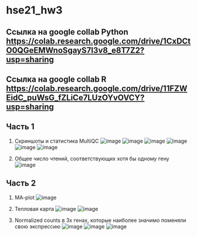 # hse21_hw3

## Ссылка на google collab Python https://colab.research.google.com/drive/1CxDCtO0QGeEMWnoSgayS7I3v8_e8T7Z2?usp=sharing
## Ссылка на google collab R https://colab.research.google.com/drive/11FZWEidC_puWsG_fZLiCe7LUzOYvOVCY?usp=sharing

## Часть 1
1. Скриншоты и статистика MultiQC
![image](./images/general.png)
![image](./images/seqcounts.png)
![image](./images/mean.png)
![image](./images/perseq.png)
![image](./images/cg.png)
![image](./images/duplvl.png)


2. Общее число чтений, соответствующих хотя бы одному гену
![image](./images/reads.png)

## Часть 2
1. MA-plot
![image](./images/ma.png)

2. Тепловая карта
![image](./images/map.png)
![image](./images/ma2.png)

3. Normalized counts в 3х генах, которые наиболее значимо поменяли свою экспрессию
![image](./images/gene1.png)
![image](./images/gene2.png)
![image](./images/gene3.png)
